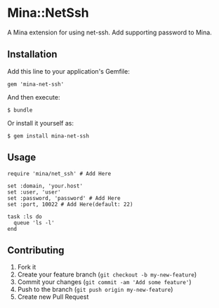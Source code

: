 # Mina::NetSsh

A Mina extension for using net-ssh.
Add supporting password to Mina.

## Installation

Add this line to your application's Gemfile:

    gem 'mina-net-ssh'

And then execute:

    $ bundle

Or install it yourself as:

    $ gem install mina-net-ssh

## Usage

    require 'mina/net_ssh' # Add Here
    
    set :domain, 'your.host'
    set :user, 'user'
    set :password, 'password' # Add Here
    set :port, 10022 # Add Here(default: 22)
    
    task :ls do
      queue 'ls -l'
    end

## Contributing

1. Fork it
2. Create your feature branch (`git checkout -b my-new-feature`)
3. Commit your changes (`git commit -am 'Add some feature'`)
4. Push to the branch (`git push origin my-new-feature`)
5. Create new Pull Request
